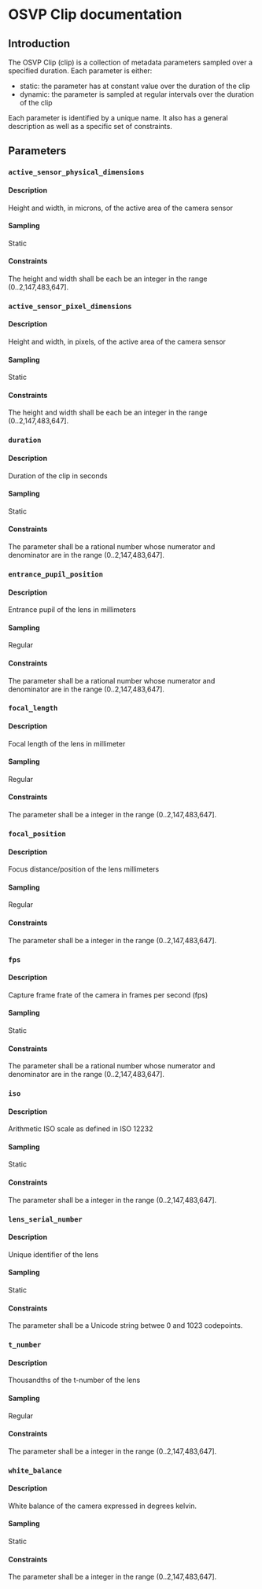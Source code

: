 # OSVP Clip documentation

## Introduction

The OSVP Clip (clip) is a collection of metadata parameters sampled over a
specified duration. Each parameter is either:

* static: the parameter has at constant value over the duration of the clip
* dynamic: the parameter is sampled at regular intervals over the duration of the clip

Each parameter is identified by a unique name. It also has a general description
as well as a specific set of constraints.

## Parameters

### `active_sensor_physical_dimensions`

#### Description

Height and width, in microns, of the active area of the camera sensor

#### Sampling

Static

#### Constraints

The height and width shall be each be an integer in the range (0..2,147,483,647].

### `active_sensor_pixel_dimensions`

#### Description

Height and width, in pixels, of the active area of the camera sensor

#### Sampling

Static

#### Constraints

The height and width shall be each be an integer in the range (0..2,147,483,647].

### `duration`

#### Description

Duration of the clip in seconds

#### Sampling

Static

#### Constraints

The parameter shall be a rational number whose numerator and denominator are in the range (0..2,147,483,647].

### `entrance_pupil_position`

#### Description

Entrance pupil of the lens in millimeters

#### Sampling

Regular

#### Constraints

The parameter shall be a rational number whose numerator and denominator are in the range (0..2,147,483,647].

### `focal_length`

#### Description

Focal length of the lens in millimeter

#### Sampling

Regular

#### Constraints

The parameter shall be a integer in the range (0..2,147,483,647].

### `focal_position`

#### Description

Focus distance/position of the lens millimeters

#### Sampling

Regular

#### Constraints

The parameter shall be a integer in the range (0..2,147,483,647].

### `fps`

#### Description

Capture frame frate of the camera in frames per second (fps)

#### Sampling

Static

#### Constraints

The parameter shall be a rational number whose numerator and denominator are in the range (0..2,147,483,647].

### `iso`

#### Description

Arithmetic ISO scale as defined in ISO 12232

#### Sampling

Static

#### Constraints

The parameter shall be a integer in the range (0..2,147,483,647].

### `lens_serial_number`

#### Description

Unique identifier of the lens

#### Sampling

Static

#### Constraints

The parameter shall be a Unicode string betwee 0 and 1023 codepoints.

### `t_number`

#### Description

Thousandths of the t-number of the lens

#### Sampling

Regular

#### Constraints

The parameter shall be a integer in the range (0..2,147,483,647].

### `white_balance`

#### Description

White balance of the camera expressed in degrees kelvin.

#### Sampling

Static

#### Constraints

The parameter shall be a integer in the range (0..2,147,483,647].

